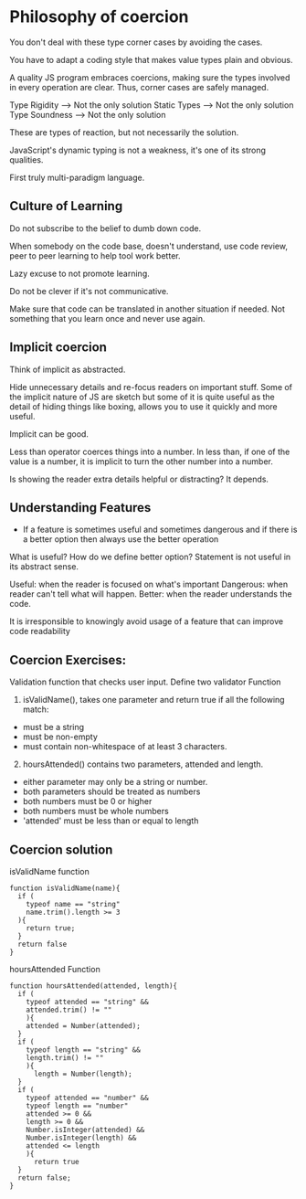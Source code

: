 # Philosophy of coercion

You don't deal with these type corner cases by avoiding the cases.

You have to adapt a coding style that makes value types plain and obvious.

A quality JS program embraces coercions, making sure the types involved in every operation are clear. Thus, corner cases are safely managed.

Type Rigidity --> Not the only solution
Static Types --> Not the only solution
Type Soundness --> Not the only solution

These are types of reaction, but not necessarily the solution.

JavaScript's dynamic typing is not a weakness, it's one of its strong qualities.

First truly multi-paradigm language.


## Culture of Learning

Do not subscribe to the belief to dumb down code.

When somebody on the code base, doesn't understand, use code review, peer to peer learning to help tool work better.

Lazy excuse to not promote learning.

Do not be clever if it's not communicative.

Make sure that code can be translated in another situation if needed. Not something that you learn once and never use again.

## Implicit coercion

Think of implicit as abstracted.

Hide unnecessary details and re-focus readers on important stuff.
Some of the implicit nature of JS are sketch but some of it is quite useful as the detail of hiding things like boxing, allows you to use it quickly and more useful.

Implicit can be good.

Less than operator coerces things into a number.
In less than, if one of the value is a number, it is implicit to turn the other number into a number.

Is showing the reader extra details helpful or distracting? It depends.

## Understanding Features
- If a feature is sometimes useful and sometimes dangerous and if there is a better option then always use the better operation

What is useful?
How do we define better option?
Statement is not useful in its abstract sense.

Useful: when the reader is focused on what's important
Dangerous: when reader can't tell what will happen.
Better: when the reader understands the code.

It is irresponsible to knowingly avoid usage of a feature that can improve code readability


## Coercion Exercises:

Validation function  that checks user input.
Define two validator Function
1) isValidName(), takes one parameter and return true if all the following match:
* must be a string
* must be non-empty
* must contain non-whitespace of at least 3 characters.
2) hoursAttended() contains two parameters, attended and length.
* either parameter may only be a string or number.
* both parameters should be treated as numbers
* both numbers must be 0 or higher
* both numbers must be whole numbers
* 'attended' must be less than or equal to length

## Coercion solution

isValidName function
````
function isValidName(name){
  if (
    typeof name == "string"
    name.trim().length >= 3
  ){
    return true;
  }
  return false
}
````

hoursAttended Function
````
function hoursAttended(attended, length){
  if (
    typeof attended == "string" &&
    attended.trim() != ""
    ){
    attended = Number(attended);
  }
  if (
    typeof length == "string" &&
    length.trim() != ""
    ){
      length = Number(length);
  }
  if (
    typeof attended == "number" &&
    typeof length == "number"
    attended >= 0 &&
    length >= 0 &&
    Number.isInteger(attended) &&
    Number.isInteger(length) &&
    attended <= length
    ){
      return true
  }
  return false;
}

````
